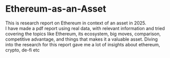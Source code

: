 # Ethereum-as-an-Asset
This is research report on Ethereum in context of an asset in 2025. </br> I have made a pdf report using real data, with relevant information and tried covering the topics like Ethereum, its ecosystem, big moves, comparison, competitive advantage, and things that makes it a valuable asset. Diving into the research for this report gave me a lot of insights about ethereum, crypto, de-fi etc
